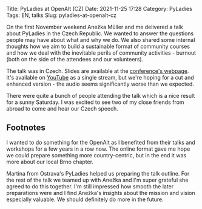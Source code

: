 Title: PyLadies at OpenAlt (CZ)
Date: 2021-11-25 17:28
Category: PyLadies
Tags: EN, talks
Slug: pyladies-at-openalt-cz

On the first November weekend Anežka Müller and me delivered a talk about PyLadies in the Czech Republic.
We wanted to answer the questions people may have about what and why we do.
We also shared some internal thoughts how we aim to build a sustainable format of community courses and how we deal with the inevitable perils of community activities - 
burnout (both on the side of the attendees and our volunteers).

The talk was in Czech.
Slides are available at the [conference's webpage](https://openalt.cz/2021/slides/karolina-surma-anezka-muller-pyladies-kdo-kde-proc-a-jak.pdf).
It's available on [YouTube](https://youtu.be/UGY3yhsY3NQ?t=9032) as a single stream, but we're hoping for a cut and enhanced version - the audio seems significantly worse than we expected.

There were quite a bunch of people attending the talk which is a nice result for a sunny Saturday.
I was excited to see two of my close friends from abroad to come and hear our Czech speech. 

## Footnotes
I wanted to do something for the OpenAlt as I benefited from their talks and workshops for a few years in a row now.
The online format gave me hope we could prepare something more country-centric,
but in the end it was more about our local Brno chapter.

Martina from Ostrava's PyLadies helped us preparing the talk outline.
For the rest of the talk we teamed up with Anežka and I'm super grateful she agreed to do this together.
I'm still impressed how smooth the later preparations were and I find Anežka's insights about the mission and vision especially valuable. 
We should definitely do more in the future.
